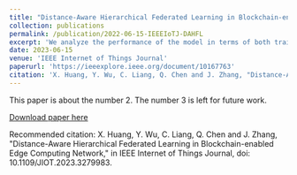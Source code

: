 ```yaml
---
title: "Distance-Aware Hierarchical Federated Learning in Blockchain-enabled Edge Computing Network"
collection: publications
permalink: /publication/2022-06-15-IEEEIoTJ-DAHFL
excerpt: 'We analyze the performance of the model in terms of both training latency and accuracy. We propose a Distance-Aware Hierarchical Federated Learning algorithm that optimizes ID association strategy and ID resource allocation.'
date: 2023-06-15
venue: 'IEEE Internet of Things Journal'
paperurl: 'https://ieeexplore.ieee.org/document/10167763'
citation: 'X. Huang, Y. Wu, C. Liang, Q. Chen and J. Zhang, "Distance-Aware Hierarchical Federated Learning in Blockchain-enabled Edge Computing Network," in IEEE Internet of Things Journal, doi: 10.1109/JIOT.2023.3279983.'
---
```

This paper is about the number 2. The number 3 is left for future work.

[Download paper here](http://hanghangwin.github.io/files/DAHFL(EarlyAccess).pdf)

Recommended citation: X. Huang, Y. Wu, C. Liang, Q. Chen and J. Zhang, "Distance-Aware Hierarchical Federated Learning in Blockchain-enabled Edge Computing Network," in IEEE Internet of Things Journal, doi: 10.1109/JIOT.2023.3279983.
